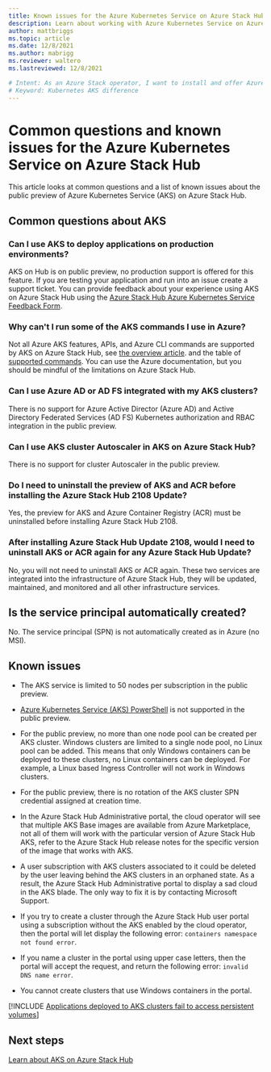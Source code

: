 ```yaml
---
title: Known issues for the Azure Kubernetes Service on Azure Stack Hub
description: Learn about working with Azure Kubernetes Service on Azure Stack Hub.
author: mattbriggs
ms.topic: article
ms.date: 12/8/2021
ms.author: mabrigg
ms.reviewer: waltero
ms.lastreviewed: 12/8/2021

# Intent: As an Azure Stack operator, I want to install and offer Azure Kubernetes Service on Azure Stack Hub so my supported user can offer containerized solutions.
# Keyword: Kubernetes AKS difference
---
```


# Common questions and known issues for the Azure Kubernetes Service on Azure Stack Hub

This article looks at common questions and a list of known issues about the public preview of Azure Kubernetes Service (AKS) on Azure Stack Hub.

## Common questions about AKS

### Can I use AKS to deploy applications on production environments?

AKS on Hub is on public preview, no production support is offered for this feature. If you are testing your application and run into an issue create a support ticket. You can provide feedback about your experience using AKS on Azure Stack Hub using the [Azure Stack Hub Azure Kubernetes Service Feedback Form](https://aka.ms/aks-ash-feedback).

### Why can't I run some of the AKS commands I use in Azure?

Not all Azure AKS features, APIs, and Azure CLI commands are supported by AKS on Azure Stack Hub, see [the overview article](aks-overview.md). and the table of [supported commands](aks-commands.md). You can use the Azure documentation, but you should be mindful of the limitations on Azure Stack Hub.

### Can I use Azure AD or AD FS integrated with my AKS clusters?

There is no support for Azure Active Director (Azure AD) and Active Directory Federated Services (AD FS) Kubernetes authorization and RBAC integration in the public preview. 

### Can I use AKS cluster Autoscaler in AKS on Azure Stack Hub?

There is no support for cluster Autoscaler in the public preview.

### Do I need to uninstall the preview of AKS and ACR before installing the Azure Stack Hub 2108 Update?

Yes, the preview for AKS and Azure Container Registry (ACR) must be uninstalled before installing Azure Stack Hub 2108.

### After installing Azure Stack Hub Update 2108, would I need to uninstall AKS or ACR again for any Azure Stack Hub Update?

No, you will not need to uninstall AKS or ACR again. These two services are integrated into the infrastructure of Azure Stack Hub, they will be updated, maintained, and monitored and all other infrastructure services.

## Is the service principal automatically created?

No. The service principal (SPN) is not automatically created as in Azure (no MSI).

## Known issues

 - The AKS service is limited to 50 nodes per subscription in the public preview.
 
 - [Azure Kubernetes Service (AKS) PowerShell](https://docs.microsoft.com/powershell/module/az.aks) is not supported in the public preview.

 - For the public preview, no more than one node pool can be created per AKS cluster. Windows clusters are limited to a single node pool, no Linux pool can be added. This means that only Windows containers can be deployed to these clusters, no Linux containers can be deployed. For example, a Linux based Ingress Controller will not work in Windows clusters.

 - For the public preview, there is no rotation of the AKS cluster SPN credential assigned at creation time.

 - In the Azure Stack Hub Administrative portal, the cloud operator will see that multiple AKS Base images are available from Azure Marketplace, not all of them will work with the particular version of Azure Stack Hub AKS, refer to the Azure Stack Hub release notes for the specific version of the image that works with AKS.

 - A user subscription with AKS clusters associated to it could be deleted by the user leaving behind the AKS clusters in an orphaned state. As a result, the Azure Stack Hub Administrative portal to display a sad cloud in the AKS blade. The only way to fix it is by contacting Microsoft Support.

  - If you try to create a cluster through the Azure Stack Hub user portal using a subscription without the AKS enabled by the cloud operator, then the portal will let display the following error: `containers namespace not found error`.

 - If you name a cluster in the portal using upper case letters, then the portal will accept the request, and return the following error: `invalid DNS name error`.

 - You cannot create clusters that use Windows containers in the portal.

[!INCLUDE [Applications deployed to AKS clusters fail to access persistent volumes](../includes/known-issue-aks-1.md)]



## Next steps

[Learn about AKS on Azure Stack Hub](aks-overview.md)
